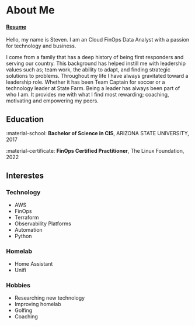 # About Me

#### [Resume](https://registry.jsonresume.org/stevejoluc)

Hello, my name is Steven. I am an Cloud FinOps Data Analyst with a passion for technology and business.

I come from a family that has a deep history of being first responders and serving our country. This background has helped instill me with leadership values such as; team work, the ability to adapt, and finding strategic solutions to problems. Throughout my life I have always gravitated toward a leadership role. Whether it has been Team Captain for soccer or a technology leader at State Farm. Being a leader has always been part of who I am. It provides me with what I find most rewarding; coaching, motivating and empowering my peers.

## Education
:material-school: **Bachelor of Science in CIS**, ARIZONA STATE UNIVERSITY, 2017

:material-certificate: **FinOps Certified Practitioner**, The Linux Foundation, 2022

## Interestes
### Technology
- AWS
- FinOps
- Terraform
- Observability Platforms
- Automation
- Python

### Homelab
- Home Assistant
- Unifi

### Hobbies
- Researching new technology
- Improving homelab
- Golfing
- Coaching